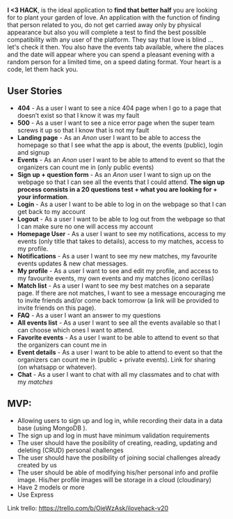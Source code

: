 **I <3 HACK**, is the ideal application to **find that better half** you are looking for to plant your garden of love. An application with the function of finding that person related to you, do not get carried away only by physical appearance but also you will complete a test to find the best possible compatibility with any user of the platform.
They say that love is blind ... let's check it then.
You also have the events tab available, where the places and the date will appear where you can spend a pleasant evening with a random person for a limited time, on a speed dating format.
Your heart is a code, let them hack you.


## User Stories
- **404** - As a user I want to see a nice 404 page when I go to a page that doesn’t exist so that I know it was my fault
- **500** - As a user I want to see a nice error page when the super team screws it up so that I know that is not my fault
- **Landing page** - As an *Anon* user I want to be able to access the homepage so that I see what the app is about, the events (public), login and signup  
- **Events** - As an *Anon* user I want to be able to attend to event so that the organizers can count me in (only public events)
- **Sign up + question form**  - As an *Anon* user I want to sign up on the webpage so that I can see all the events that I could attend. **The sign up process consists in a 20 questions test + what you are looking for + your information**.
- **Login** - As a user I want to be able to log in on the webpage so that I can get back to my account
- **Logout** - As a user I want to be able to log out from the webpage so that I can make sure no one will access my account
- **Homepage User** - As a user I want to see my notifications, access to my events (only title that takes to details), access to my matches, access to my profile.  
- **Notifications** - As a user I want to see my new matches, my favourite events updates & new chat messages.
- **My profile** - As a user I want to see and edit my profile, and access to my favourite events, my own events and my matches (icono cerillas)
- **Match list** - As a user I want to see my best matches on a separate page. If there are not matches, I want to see a message encouraging me to invite friends and/or come back tomorrow (a link will be provided to invite friends on this page).
- **FAQ** - As a user I want an answer to my questions
- **All events list** - As a user I want to see all the events available so that I can choose which ones I want to attend. 
- **Favorite events** - As a user I want to be able to attend to event so that the organizers can count me in
- **Event details** - As a user I want to be able to attend to event so that the organizers can count me in (public + private events). Link for sharing (on whatsapp or whatever). 
- **Chat** - As a user I want to chat with all my classmates and to chat with my *matches*



## <h2>MVP:</h2>
* Allowing users to sign up and log in, while recording their data in a data base (using MongoDB ).
* The sign up and log in must have minimum validation requirements
* The user should have the posibility of creating, reading, updating and deleting (CRUD) personal challenges
* The user should have the posibility of joining social challenges already created by us
* The user should be able of modifying his/her personal info and profile image. His/her profile images will be storage in a cloud (cloudinary)
* Have 2 models or more
* Use Express



Link trello: <a>https://trello.com/b/OieWzAsk/ilovehack-v20</a>












